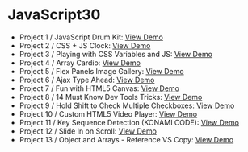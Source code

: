 # JavaScript30

- Project 1 / JavaScript Drum Kit: [View Demo](https://google.com)
- Project 2 / CSS + JS Clock: [View Demo](https://google.com)
- Project 3 / Playing with CSS Variables and JS: [View Demo](https://google.com)
- Project 4 / Array Cardio: [View Demo](https://google.com)
- Project 5 / Flex Panels Image Gallery: [View Demo](https://google.com)
- Project 6 / Ajax Type Ahead: [View Demo](https://google.com)
- Project 7 / Fun with HTML5 Canvas: [View Demo](https://google.com)
- Project 8 / 14 Must Know Dev Tools Tricks: [View Demo](https://google.com)
- Project 9 / Hold Shift to Check Multiple Checkboxes: [View Demo](https://google.com)
- Project 10 / Custom HTML5 Video Player: [View Demo](https://google.com)
- Project 11 / Key Sequence Detection (KONAMI CODE): [View Demo](https://google.com)
- Project 12 / Slide In on Scroll: [View Demo](https://google.com)
- Project 13 / Object and Arrays - Reference VS Copy: [View Demo](https://google.com)
